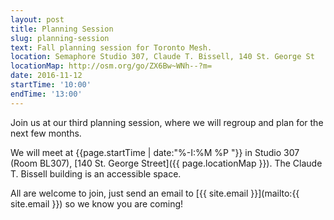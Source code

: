 ```yaml
---
layout: post
title: Planning Session
slug: planning-session
text: Fall planning session for Toronto Mesh.
location: Semaphore Studio 307, Claude T. Bissell, 140 St. George St  
locationMap: http://osm.org/go/ZX6Bw~WNh--?m=
date: 2016-11-12
startTime: '10:00'
endTime: '13:00'
---
```


Join us at our third planning session, where we will regroup and plan for the next few months.

We will meet at {{page.startTime | date:"%-I:%M %P "}} in Studio 307 (Room BL307), [140 St. George Street]({{ page.locationMap }}). The Claude T. Bissell building is an accessible space.

All are welcome to join, just send an email to [{{ site.email }}](mailto:{{ site.email }}) so we know you are coming!
